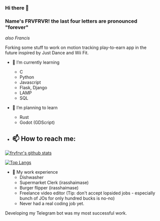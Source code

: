### Hi there 👋
### Name's FRVFRVR! the last four letters are pronounced "forever"
*also Francis*

Forking some stuff to work on motion tracking play-to-earn app in the future inspired by Just Dance and Wii Fit.

- 🌱 I’m currently learning 
	- C
	- Python
	- Javascript
	- Flask, Django
	- LAMP
	- SQL

- 🤔 I’m planning to learn
	- Rust
	- Godot (GDScript)

- 📫 How to reach me:
	- 

[![frvfrvr's github stats](https://github-readme-stats.vercel.app/api?username=frvfrvr&count_private=true&show_icons=true&theme=radical&hide_rank=false)](https://github.com/frvfrvr/github-readme-stats)



[![Top Langs](https://github-readme-stats.vercel.app/api/top-langs/?username=frvfrvr)](https://github.com/frvfrvr/github-readme-stats)

- 👯 My work experience
	- Dishwasher 
	- Supermarket Clerk (irasshaimase)
	- Burger flipper (irasshaimase)
	- Freelance video editor (Tip: don't accept lopsided jobs - especially bunch of JOs for only hundred bucks is no-no)
	- Never had a real coding job yet.

Developing my Telegram bot was my most successful work.

<!--
**frvfrvr/frvfrvr** is a ✨ _special_ ✨ repository because its `README.md` (this file) appears on your GitHub profile.

Here are some ideas to get you started:

- 🔭 I’m currently working on ...
- 🌱 I’m currently learning ...
- 👯 I’m looking to collaborate on ...
- 🤔 I’m looking for help with ...
- 💬 Ask me about ...
- 📫 How to reach me: ...
- 😄 Pronouns: ...
- ⚡ Fun fact: ...
-->
